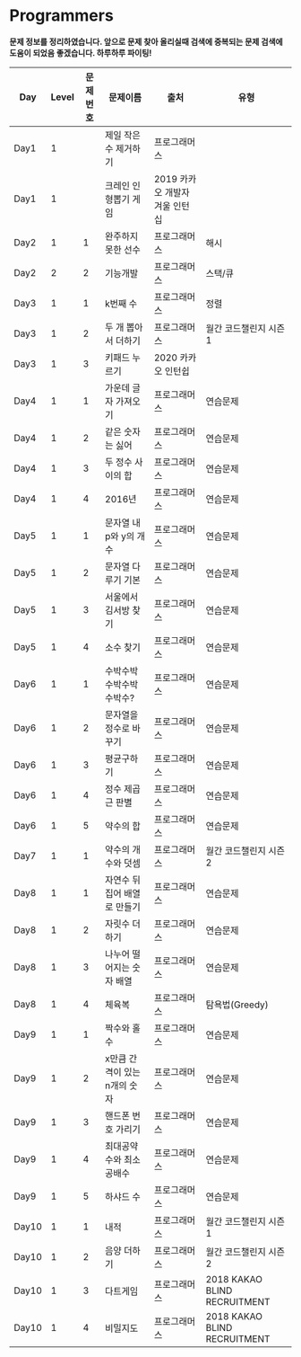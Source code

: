 # Programmers
**문제 정보를 정리하였습니다. 앞으로 문제 찾아 올리실때 검색에 중복되는 문제 검색에 도움이 되었음 좋겠습니다. 하루하루 파이팅!**

| Day | Level | 문제번호 |   문제이름    | 출처 | 유형 |
|-----|-------|-------|--------------| ------| ----|
| Day1 | 1 |   | 제일 작은 수 제거하기     | 프로그래머스
| Day1 | 1 |   | 크레인 인형뽑기 게임      | 2019 카카오 개발자 겨울 인턴십
| Day2 | 1 | 1 | 완주하지 못한 선수       | 프로그래머스 | 해시
| Day2 | 2 | 2 | 기능개발               | 프로그래머스 | 스택/큐
| Day3 | 1 | 1 | k번째 수              | 프로그래머스 | 정렬
| Day3 | 1 | 2 | 두 개 뽑아서 더하기      | 프로그래머스 |  월간 코드챌린지 시즌 1
| Day3 | 1 | 3 | 키패드 누르기           | 2020 카카오 인턴쉽 |
| Day4 | 1 | 1 | 가운데 글자 가져오기     | 프로그래머스 | 연습문제
| Day4 | 1 | 2 | 같은 숫자는 싫어        |  프로그래머스 | 연습문제
| Day4 | 1 | 3 | 두 정수 사이의 합       | 프로그래머스 | 연습문제
| Day4 | 1 | 4 | 2016년               | 프로그래머스 | 연습문제
| Day5 | 1 | 1 | 문자열 내 p와 y의 개수   | 프로그래머스 | 연습문제
| Day5 | 1 | 2 | 문자열 다루기 기본       | 프로그래머스 | 연습문제
| Day5 | 1 | 3 | 서울에서 김서방 찾기      | 프로그래머스 | 연습문제
| Day5 | 1 | 4 | 소수 찾기              | 프로그래머스 | 연습문제
| Day6 | 1 | 1 | 수박수박수박수박수박수?     | 프로그래머스 | 연습문제
| Day6 | 1 | 2 | 문자열을 정수로 바꾸기      | 프로그래머스 | 연습문제
| Day6 | 1 | 3 | 평균구하기              | 프로그래머스 | 연습문제
| Day6 | 1 | 4 | 정수 제곱근 판별          | 프로그래머스 | 연습문제
| Day6 | 1 | 5 | 약수의 합              | 프로그래머스 | 연습문제
| Day7 | 1 | 1 | 약수의 개수와 덧셈       | 프로그래머스 | 월간 코드챌린지 시즌 2
| Day8 | 1 | 1 | 자연수 뒤집어 배열로 만들기 | 프로그래머스 | 연습문제
| Day8 | 1 | 2 | 자릿수 더하기            | 프로그래머스 | 연습문제
| Day8 | 1 | 3 | 나누어 떨어지는 숫자 배열   | 프로그래머스 | 연습문제
| Day8 | 1 | 4 | 체육복                  | 프로그래머스 | 탐욕법(Greedy)
| Day9 | 1 | 1 | 짝수와 홀수             | 프로그래머스 | 연습문제
| Day9 | 1 | 2 | x만큼 간격이 있는 n개의 숫자 | 프로그래머스 | 연습문제
| Day9 | 1 | 3 | 핸드폰 번호 가리기         | 프로그래머스 | 연습문제
| Day9 | 1 | 4 | 최대공약수와 최소공배수      | 프로그래머스 | 연습문제
| Day9 | 1 | 5 | 하샤드 수                | 프로그래머스 | 연습문제
| Day10 | 1 | 1 | 내적                  | 프로그래머스 | 월간 코드챌린지 시즌 1
| Day10 | 1 | 2 | 음양 더하기              | 프로그래머스 | 월간 코드챌린지 시즌 2
| Day10 | 1 | 3 | 다트게임                | 프로그래머스 | 2018 KAKAO BLIND RECRUITMENT
| Day10 | 1 | 4 | 비밀지도                | 프로그래머스 | 2018 KAKAO BLIND RECRUITMENT
